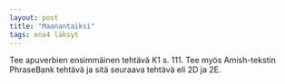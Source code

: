```yaml
---
layout: post
title: "Maanantaiksi"
tags: ena4 läksyt
---
```


Tee apuverbien ensimmäinen tehtävä K1 s. 111. Tee myös Amish-tekstin PhraseBank tehtävä ja sitä seuraava tehtävä eli 2D ja 2E. 